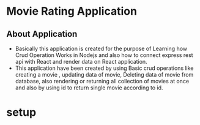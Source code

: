 # Movie Rating Application

## About Application
- Basically this application is created for the purpose of Learning how Crud Operation Works in Nodejs and also how to connect express rest api with React and render data on React application.
- This application have been created by using Basic crud operations like creating a movie
  , updating data of movie, Deleting data of movie from database, also rendering or returning all collection of movies at once and also by using id to return single movie 
  according to id.

# setup